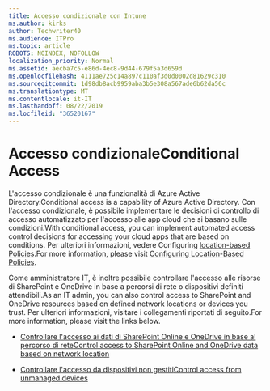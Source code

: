 ```yaml
---
title: Accesso condizionale con Intune
ms.author: kirks
author: Techwriter40
ms.audience: ITPro
ms.topic: article
ROBOTS: NOINDEX, NOFOLLOW
localization_priority: Normal
ms.assetid: aecba7c5-e86d-4ec8-9d44-679f5a3d659d
ms.openlocfilehash: 4111ae725c14a897c110af3d0d0002d81629c310
ms.sourcegitcommit: 1d98db8acb9959aba3b5e308a567ade6b62da56c
ms.translationtype: MT
ms.contentlocale: it-IT
ms.lasthandoff: 08/22/2019
ms.locfileid: "36520167"
---
```

# <a name="conditional-access"></a><span data-ttu-id="05abb-102">Accesso condizionale</span><span class="sxs-lookup"><span data-stu-id="05abb-102">Conditional Access</span></span>

<span data-ttu-id="05abb-103">L'accesso condizionale è una funzionalità di Azure Active Directory.</span><span class="sxs-lookup"><span data-stu-id="05abb-103">Conditional access is a capability of Azure Active Directory.</span></span> <span data-ttu-id="05abb-104">Con l'accesso condizionale, è possibile implementare le decisioni di controllo di accesso automatizzato per l'accesso alle app cloud che si basano sulle condizioni.</span><span class="sxs-lookup"><span data-stu-id="05abb-104">With conditional access, you can implement automated access control decisions for accessing your cloud apps that are based on conditions.</span></span> <span data-ttu-id="05abb-105">Per ulteriori informazioni, vedere Configuring [location-based Policies](https://docs.microsoft.com/azure/active-directory/conditional-access/overview).</span><span class="sxs-lookup"><span data-stu-id="05abb-105">For more information, please visit [Configuring Location-Based Policies](https://docs.microsoft.com/azure/active-directory/conditional-access/overview).</span></span>

<span data-ttu-id="05abb-106">Come amministratore IT, è inoltre possibile controllare l'accesso alle risorse di SharePoint e OneDrive in base a percorsi di rete o dispositivi definiti attendibili.</span><span class="sxs-lookup"><span data-stu-id="05abb-106">As an IT admin, you can also control access to SharePoint and OneDrive resources based on defined network locations or devices you trust.</span></span> <span data-ttu-id="05abb-107">Per ulteriori informazioni, visitare i collegamenti riportati di seguito.</span><span class="sxs-lookup"><span data-stu-id="05abb-107">For more information, please visit the links below.</span></span>

- [<span data-ttu-id="05abb-108">Controllare l'accesso ai dati di SharePoint Online e OneDrive in base al percorso di rete</span><span class="sxs-lookup"><span data-stu-id="05abb-108">Control access to SharePoint Online and OneDrive data based on network location</span></span>](https://docs.microsoft.com/sharepoint/control-access-based-on-network-location)

- [<span data-ttu-id="05abb-109">Controllare l'accesso da dispositivi non gestiti</span><span class="sxs-lookup"><span data-stu-id="05abb-109">Control access from unmanaged devices</span></span>](https://docs.microsoft.com/sharepoint/control-access-from-unmanaged-devices)

